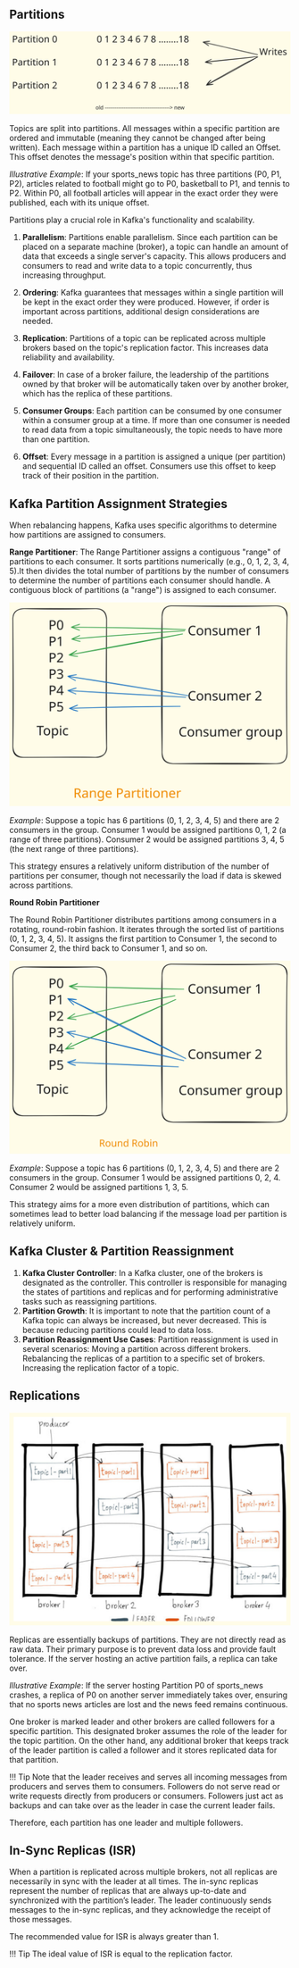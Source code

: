 ##  **Partitions**

![Steps](partition.svg)

Topics are split into partitions.
All messages within a specific partition are ordered and immutable (meaning they cannot be changed after being written).
Each message within a partition has a unique ID called an Offset. This offset denotes the message's position within that specific partition.

*Illustrative Example*: If your sports_news topic has three partitions (P0, P1, P2), articles related to football might go to P0, basketball to P1, and tennis to P2. Within P0, all football articles will appear in the exact order they were published, each with its unique offset.

Partitions play a crucial role in Kafka's functionality and scalability. 

1. **Parallelism**: Partitions enable parallelism. Since each partition can be placed on a separate machine (broker), a topic can handle an amount of data that exceeds a single server's capacity. This allows producers and consumers to read and write data to a topic concurrently, thus increasing throughput.

2. **Ordering**: Kafka guarantees that messages within a single partition will be kept in the exact order they were produced. However, if order is important across partitions, additional design considerations are needed.

3. **Replication**: Partitions of a topic can be replicated across multiple brokers based on the topic's replication factor. This increases data reliability and availability.

4. **Failover**: In case of a broker failure, the leadership of the partitions owned by that broker will be automatically taken over by another broker, which has the replica of these partitions.

5. **Consumer Groups**: Each partition can be consumed by one consumer within a consumer group at a time. If more than one consumer is needed to read data from a topic simultaneously, the topic needs to have more than one partition.

6. **Offset**: Every message in a partition is assigned a unique (per partition) and sequential ID called an offset. Consumers use this offset to keep track of their position in the partition.

## **Kafka Partition Assignment Strategies**

When rebalancing happens, Kafka uses specific algorithms to determine how partitions are assigned to consumers.

**Range Partitioner**: The Range Partitioner assigns a contiguous "range" of partitions to each consumer. It sorts partitions numerically (e.g., 0, 1, 2, 3, 4, 5).It then divides the total number of partitions by the number of consumers to determine the number of partitions each consumer should handle. A contiguous block of partitions (a "range") is assigned to each consumer.

![Steps](range.svg)

*Example*:
Suppose a topic has 6 partitions (0, 1, 2, 3, 4, 5) and there are 2 consumers in the group.
   Consumer 1 would be assigned partitions 0, 1, 2 (a range of three partitions).
   Consumer 2 would be assigned partitions 3, 4, 5 (the next range of three partitions).

This strategy ensures a relatively uniform distribution of the number of partitions per consumer, though not necessarily the load if data is skewed across partitions.

**Round Robin Partitioner**

The Round Robin Partitioner distributes partitions among consumers in a rotating, round-robin fashion.
   It iterates through the sorted list of partitions (0, 1, 2, 3, 4, 5).
   It assigns the first partition to Consumer 1, the second to Consumer 2, the third back to Consumer 1, and so on.

![Steps](roundrobin.svg)

*Example*:
Suppose a topic has 6 partitions (0, 1, 2, 3, 4, 5) and there are 2 consumers in the group.
   Consumer 1 would be assigned partitions 0, 2, 4.
   Consumer 2 would be assigned partitions 1, 3, 5.

This strategy aims for a more even distribution of partitions, which can sometimes lead to better load balancing if the message load per partition is relatively uniform.


## **Kafka Cluster & Partition Reassignment**

1. **Kafka Cluster Controller**: In a Kafka cluster, one of the brokers is designated as the controller. This controller is responsible for managing the states of partitions and replicas and for performing administrative tasks such as reassigning partitions.
2. **Partition Growth**: It is important to note that the partition count of a Kafka topic can always be increased, but never decreased. This is because reducing partitions could lead to data loss.
3. **Partition Reassignment Use Cases**: Partition reassignment is used in several scenarios:
       Moving a partition across different brokers.
       Rebalancing the replicas of a partition to a specific set of brokers.
       Increasing the replication factor of a topic.


##  **Replications**

![Steps](replicator.svg)

Replicas are essentially backups of partitions.
They are not directly read as raw data.
Their primary purpose is to prevent data loss and provide fault tolerance. If the server hosting an active partition fails, a replica can take over.

*Illustrative Example*: If the server hosting Partition P0 of sports_news crashes, a replica of P0 on another server immediately takes over, ensuring that no sports news articles are lost and the news feed remains continuous.

One broker is marked leader and other brokers are called followers for a specific partition. This designated broker assumes the role of the leader for the topic partition. On the other hand, any additional broker that keeps track of the leader partition is called a follower and it stores replicated data for that partition.

!!! Tip
    Note that the leader receives and serves all incoming messages from producers and serves them to consumers. Followers do not serve read or write requests directly from producers or consumers. Followers just act as backups and can take over as the leader in case the current leader fails.

Therefore, each partition has one leader and multiple followers.

## **In-Sync Replicas (ISR)**
When a partition is replicated across multiple brokers, not all replicas are necessarily in sync with the leader at all times. The in-sync replicas represent the number of replicas that are always up-to-date and synchronized with the partition’s leader. The leader continuously sends messages to the in-sync replicas, and they acknowledge the receipt of those messages.

The recommended value for ISR is always greater than 1.

!!! Tip
    The ideal value of ISR is equal to the replication factor.